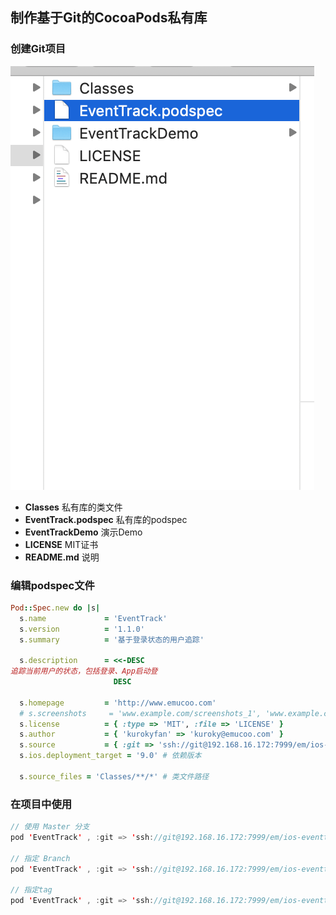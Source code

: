 ## 制作基于Git的CocoaPods私有库 
### 创建Git项目
![屏幕快照 2018-10-29 上午10.16.19](https://raw.githubusercontent.com/kuroky/CocoaPodsTips/master/Resource/%E5%B1%8F%E5%B9%95%E5%BF%AB%E7%85%A7%202018-10-29%20%E4%B8%8A%E5%8D%8810.16.19.png)

- **Classes** 私有库的类文件
- **EventTrack.podspec** 私有库的podspec
- **EventTrackDemo** 演示Demo
- **LICENSE** MIT证书
- **README.md** 说明

### 编辑podspec文件

```Ruby
Pod::Spec.new do |s|
  s.name             = 'EventTrack'
  s.version          = '1.1.0'
  s.summary          = '基于登录状态的用户追踪'

  s.description      = <<-DESC
追踪当前用户的状态，包括登录、App启动登
                       DESC

  s.homepage         = 'http://www.emucoo.com'
  # s.screenshots     = 'www.example.com/screenshots_1', 'www.example.com/screenshots_2'
  s.license          = { :type => 'MIT', :file => 'LICENSE' }
  s.author           = { 'kurokyfan' => 'kuroky@emucoo.com' }
  s.source           = { :git => 'ssh://git@192.168.16.172:7999/em/ios-eventtrack.git', :tag => s.version.to_s } # 项目地址
  s.ios.deployment_target = '9.0' # 依赖版本

  s.source_files = 'Classes/**/*' # 类文件路径
```
### 在项目中使用

```Swift
// 使用 Master 分支
pod 'EventTrack' , :git => 'ssh://git@192.168.16.172:7999/em/ios-eventtrack.git'

// 指定 Branch
pod 'EventTrack' , :git => 'ssh://git@192.168.16.172:7999/em/ios-eventtrack.git', :branch => 'EventTrack-1.1.0'

// 指定tag
pod 'EventTrack' , :git => 'ssh://git@192.168.16.172:7999/em/ios-eventtrack.git', :tag => '1.0.0'
```
